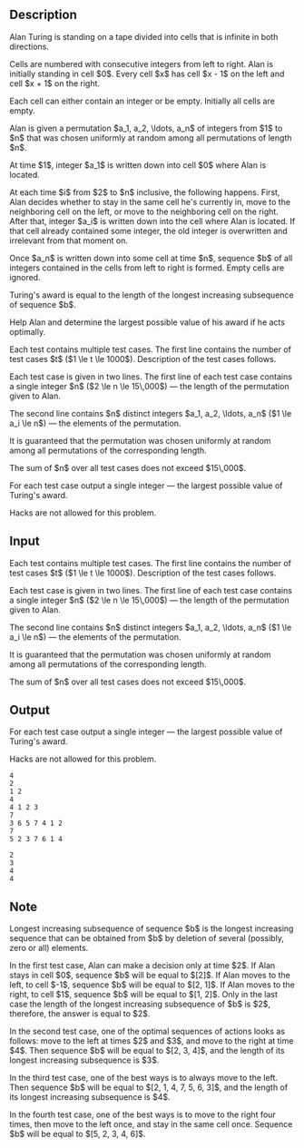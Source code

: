 ## Description

<div><p>Alan Turing is standing on a tape divided into cells that is infinite in both directions.</p><p>Cells are numbered with consecutive integers from left to right. Alan is initially standing in cell $0$. Every cell $x$ has cell $x - 1$ on the left and cell $x + 1$ on the right.</p><p>Each cell can either contain an integer or be empty. Initially all cells are empty.</p><p>Alan is given a permutation $a_1, a_2, \ldots, a_n$ of integers from $1$ to $n$ that was chosen <span class="tex-font-style-bf">uniformly at random</span> among all permutations of length $n$.</p><p>At time $1$, integer $a_1$ is written down into cell $0$ where Alan is located.</p><p>At each time $i$ from $2$ to $n$ inclusive, the following happens. First, Alan decides whether to stay in the same cell he's currently in, move to the neighboring cell on the left, or move to the neighboring cell on the right. After that, integer $a_i$ is written down into the cell where Alan is located. If that cell already contained some integer, the old integer is overwritten and irrelevant from that moment on.</p><p>Once $a_n$ is written down into some cell at time $n$, sequence $b$ of all integers contained in the cells from left to right is formed. Empty cells are ignored.</p><p>Turing's award is equal to the length of the longest increasing subsequence of sequence $b$.</p><p>Help Alan and determine the largest possible value of his award if he acts optimally.</p></div><div class="input-specification"><p>Each test contains multiple test cases. The first line contains the number of test cases $t$ ($1 \le t \le 1000$). Description of the test cases follows.</p><p>Each test case is given in two lines. The first line of each test case contains a single integer $n$ ($2 \le n \le 15\,000$)&nbsp;— the length of the permutation given to Alan.</p><p>The second line contains $n$ distinct integers $a_1, a_2, \ldots, a_n$ ($1 \le a_i \le n$)&nbsp;— the elements of the permutation.</p><p>It is guaranteed that the permutation was chosen uniformly at random among all permutations of the corresponding length.</p><p>The sum of $n$ over all test cases does not exceed $15\,000$.</p></div><div class="output-specification"><p>For each test case output a single integer&nbsp;— the largest possible value of Turing's award.</p><p><span class="tex-font-style-bf">Hacks are not allowed for this problem.</span></p></div>

## Input

<p>Each test contains multiple test cases. The first line contains the number of test cases $t$ ($1 \le t \le 1000$). Description of the test cases follows.</p><p>Each test case is given in two lines. The first line of each test case contains a single integer $n$ ($2 \le n \le 15\,000$)&nbsp;— the length of the permutation given to Alan.</p><p>The second line contains $n$ distinct integers $a_1, a_2, \ldots, a_n$ ($1 \le a_i \le n$)&nbsp;— the elements of the permutation.</p><p>It is guaranteed that the permutation was chosen uniformly at random among all permutations of the corresponding length.</p><p>The sum of $n$ over all test cases does not exceed $15\,000$.</p>

## Output

<p>For each test case output a single integer&nbsp;— the largest possible value of Turing's award.</p><p><span class="tex-font-style-bf">Hacks are not allowed for this problem.</span></p>





```input1
4
2
1 2
4
4 1 2 3
7
3 6 5 7 4 1 2
7
5 2 3 7 6 1 4
```




```output1
2
3
4
4
```



## Note

<p><span class="tex-font-style-it">Longest increasing subsequence</span> of sequence $b$ is the longest increasing sequence that can be obtained from $b$ by deletion of several (possibly, zero or all) elements.</p><p>In the first test case, Alan can make a decision only at time $2$. If Alan stays in cell $0$, sequence $b$ will be equal to $[2]$. If Alan moves to the left, to cell $-1$, sequence $b$ will be equal to $[2, 1]$. If Alan moves to the right, to cell $1$, sequence $b$ will be equal to $[1, 2]$. Only in the last case the length of the longest increasing subsequence of $b$ is $2$, therefore, the answer is equal to $2$.</p><p>In the second test case, one of the optimal sequences of actions looks as follows: move to the left at times $2$ and $3$, and move to the right at time $4$. Then sequence $b$ will be equal to $[2, 3, 4]$, and the length of its longest increasing subsequence is $3$.</p><p>In the third test case, one of the best ways is to always move to the left. Then sequence $b$ will be equal to $[2, 1, 4, 7, 5, 6, 3]$, and the length of its longest increasing subsequence is $4$.</p><p>In the fourth test case, one of the best ways is to move to the right four times, then move to the left once, and stay in the same cell once. Sequence $b$ will be equal to $[5, 2, 3, 4, 6]$.</p>
